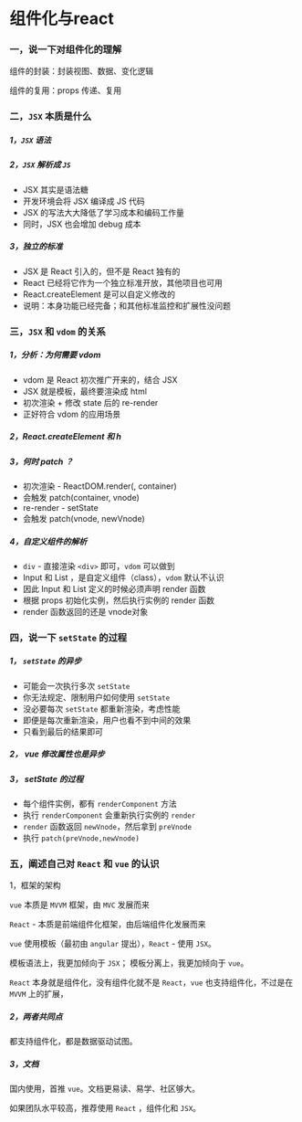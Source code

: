 # 组件化与react

### 一，说一下对组件化的理解

组件的封装：封装视图、数据、变化逻辑

组件的复用：props 传递、复用



### 二，`JSX` 本质是什么

##### 1，`JSX` 语法

##### 2，`JSX` 解析成 `JS`

*  JSX 其实是语法糖
*  开发环境会将 JSX 编译成 JS 代码
*  JSX 的写法大大降低了学习成本和编码工作量
*  同时，JSX 也会增加 debug 成本



##### 3，独立的标准

* JSX 是 React 引入的，但不是 React 独有的
* React 已经将它作为一个独立标准开放，其他项目也可用
* React.createElement 是可以自定义修改的
* 说明：本身功能已经完备；和其他标准监控和扩展性没问题





### 三，`JSX` 和 `vdom` 的关系

##### 1，分析：为何需要 vdom

* vdom 是 React 初次推广开来的，结合 JSX
* JSX 就是模板，最终要渲染成 html
* 初次渲染 + 修改 state 后的 re-render
* 正好符合 vdom 的应用场景

##### 2，React.createElement 和 h



##### 3，何时 patch ？

*  初次渲染 - ReactDOM.render(<App/>, container)
*  会触发 patch(container, vnode)
*  re-render - setState
*  会触发 patch(vnode, newVnode)



##### 4，自定义组件的解析

* `div` - 直接渲染 `<div>` 即可，`vdom` 可以做到
* Input 和 List ，是自定义组件（class），`vdom` 默认不认识
* 因此 Input 和 List 定义的时候必须声明 render 函数
* 根据 props 初始化实例，然后执行实例的 render 函数
* render 函数返回的还是 vnode对象



### 四，说一下 `setState` 的过程

##### 1， `setState` 的异步

* 可能会一次执行多次 `setState`
* 你无法规定、限制用户如何使用 `setState`
* 没必要每次 `setState` 都重新渲染，考虑性能
* 即便是每次重新渲染，用户也看不到中间的效果
* 只看到最后的结果即可



##### 2， vue 修改属性也是异步



##### 3， setState 的过程

* 每个组件实例，都有 `renderComponent` 方法
* 执行 `renderComponent`  会重新执行实例的 `render`
* `render` 函数返回 `newVnode`，然后拿到 `preVnode`
* 执行 `patch(preVnode,newVnode)`




### 五，阐述自己对 `React` 和 `vue` 的认识

1，框架的架构

 `vue` 本质是 `MVVM` 框架，由 `MVC` 发展而来

 `React` - 本质是前端组件化框架，由后端组件化发展而来



 `vue` 使用模板（最初由 `angular` 提出），`React` - 使用 `JSX`。

模板语法上，我更加倾向于 `JSX`； 模板分离上，我更加倾向于 `vue`。



`React` 本身就是组件化，没有组件化就不是 `React`，`vue` 也支持组件化，不过是在 `MVVM` 上的扩展，



##### 2，两者共同点

 都支持组件化，都是数据驱动试图。



##### 3，文档

国内使用，首推 `vue`。文档更易读、易学、社区够大。

如果团队水平较高，推荐使用 `React` ，组件化和 `JSX`。


